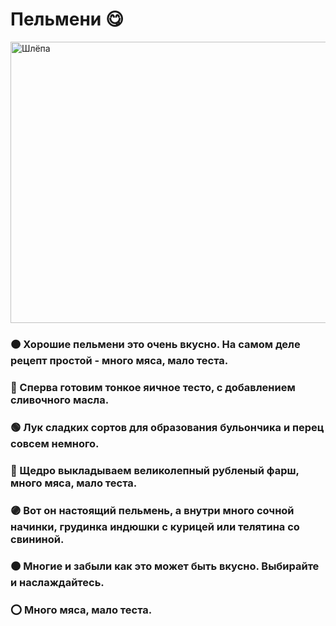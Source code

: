 # Пельмени 😋

<a href='https://www.youtube.com/watch?v=jTb8jGbB4PA&ab_channel=DailyRay' target='_blank'> <img alt="Шлёпа" src="https://kartinkof.club/uploads/posts/2022-03/1648295728_2-kartinkof-club-p-mem-pelmeni-shlepa-2.jpg" width="750" height="450"> </a>

### 🟠 Хорошие пельмени это очень вкусно. На самом деле рецепт простой - много мяса, мало теста.
### 🔴 Сперва готовим тонкое яичное тесто, с добавлением сливочного масла.
### 🟢 Лук сладких сортов для образования бульончика и перец совсем немного.
### 🔵 Щедро выкладываем великолепный рубленый фарш, много мяса, мало теста.
### 🟣 Вот он настоящий пельмень, а внутри много сочной начинки, грудинка индюшки с курицей или телятина со свининой.
### 🟤 Многие и забыли как это может быть вкусно. Выбирайте и наслаждайтесь.
### ⭕ Много мяса, мало теста.
